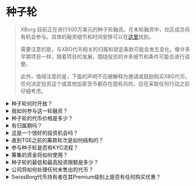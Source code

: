 # 种子轮

> XBorg 目前正在进行500万美元的种子轮融资。在本轮融资中，社区成员将有机会参与。具体的融资细节和时间安排可以在[这里](https://www.xborg.com/seed-round)找到。
>
> 需要注意的是，与XBG代币相关的归属和锁定条款可能会发生变化。像许多早期项目一样，随着项目的发展，围绕投资的许多细节和条件可能会进行调整。
>
> 此外，值得注意的是，下面的声明不应被解释为邀请或鼓励购买XBG代币。任何决定投资这个或其他加密货币都存在固有风险，应在采取任何行动之前仔细考虑。

<details>

<summary>种子轮何时开放？</summary>

种子轮于2023年5月16日开放，由Prometheus金库在[XBorg的发射台](https://launchpad.xborg.com/project/xborg)上托管。

至于SwissBorg金库，第一个公开金库将于2023年5月23日下午2点CET开放，随后还有三个金库。具体的日期和金库规模可以在[我们的网站](https://www.xborg.com/how-to-invest)上找到。

</details>

<details>

<summary>我如何参与这一轮融资？</summary>

要参与这一轮融资，您可以在[这里](https://opensea.io/collection/xborg-prometheus)购买Prometheus NFT，并参与我们的[发射台](https://launchpad.xborg.com/)。或者，您可以下载SwissBorg应用程序来访问投资机会。但是，需要注意的是，只有Prometheus持有者才能保证分配额度，目前对这一轮的兴趣超过450万美元。因此，我们可能无法通过SwissBorg应用程序确保分配额度。具体细节可以在[这里](https://www.xborg.com/how-to-invest)找到。

</details>

<details>

<summary>种子轮的代币价格是多少？</summary>

* 风险投资公司、商业天使和Prometheus：0.045美元
* SwissBorg系列A、创世和世代：0.05美元
* 公众：0.055美元

</details>

<details>

<summary>有归属期吗？</summary>

对于战略和种子轮参与者，您的投资将有3个月的锁定期，随后是TGE后18个月的归属计划。此外，购买的XBG代币中有10%将在TGE时立即可用。请注意，这些条款可能会随着我们适应加密货币交易所的要求而变化。

</details>

<details>

<summary>这是一个很好的投资机会吗？</summary>

虽然这是购买XBG代币的最低价格，但重要的是要注意，我们不能保证投资会有正面的回报。事实上，没有任何投资可以保证产生积极的结果。

</details>

<details>

<summary>直到TGE之前的筹款轮次是如何结构的？</summary>

* **战略轮：**以0.025美元/XBG代币的价格筹集了100万美元。
* **种子轮：**以0.045-0.055美元/XBG代币的价格筹集了500万美元。
* **公众轮：**根据LBP进行。

</details>

<details>

<summary>参与种子轮是否有KYC流程？</summary>

是的，种子轮和公众轮都将进行KYC程序。在XBorg发射台上，KYC程序在这里进行：[https://launchpad.xborg.com/kyc](https://launchpad.xborg.com/kyc)

</details>

<details>

<summary>筹集的资金将如何使用？</summary>

我们正在进行500万美元的种子轮筹资。筹集的资金将按以下方式分配，并将在3年内使用。

* **技术开发：**60%（300万美元）的资金将用于技术开发和基础设施成本。这代表了10名全职工程师3年的成本，平均市场薪资为每月7000美元。
* **市场营销：**20%（100万美元）的资金将用于市场营销支出、影响者活动、公关、赞助机会和活动。
* **流动性和交易所上市：**10%（50万美元）的资金将用于交易所上市支付和流动性提供。
* **运营成本：**10%（50万美元）的资金将用于办公室租金、法律费用和软件订阅。

当前的财政状况覆盖了非技术人力资源成本。

</details>

<details>

<summary>种子轮的最低和最高投资限额是多少？</summary>

如果您是Prometheus持有者，最低投资门槛设定为100美元，而每个NFT的最高限额为3000美元。对于SwissBorg用户，投资限额是基于等级的，具体情况有所不同。请参考我们在[网站](https://www.xborg.com/how-to-invest)上的详细等级结构。

</details>

<details>

<summary>公司将如何处理任何未售出的代币？</summary>

如果有代币未售出，这些代币可以保留在财政库中，最终可能会OTC出售给大投资者。

</details>

<details>

<summary>SwissBorg代币持有者在其Premium级别上是否有任何购买优惠？</summary>

系列A投资者和Genesis/Generation高级用户将能够在种子轮期间购买XBG代币，尽管估值比Prometheus持有者要高。

</details>

